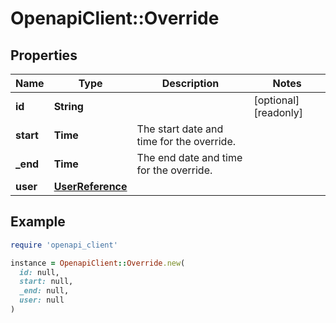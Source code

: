 # OpenapiClient::Override

## Properties

| Name | Type | Description | Notes |
| ---- | ---- | ----------- | ----- |
| **id** | **String** |  | [optional][readonly] |
| **start** | **Time** | The start date and time for the override. |  |
| **_end** | **Time** | The end date and time for the override. |  |
| **user** | [**UserReference**](UserReference.md) |  |  |

## Example

```ruby
require 'openapi_client'

instance = OpenapiClient::Override.new(
  id: null,
  start: null,
  _end: null,
  user: null
)
```

